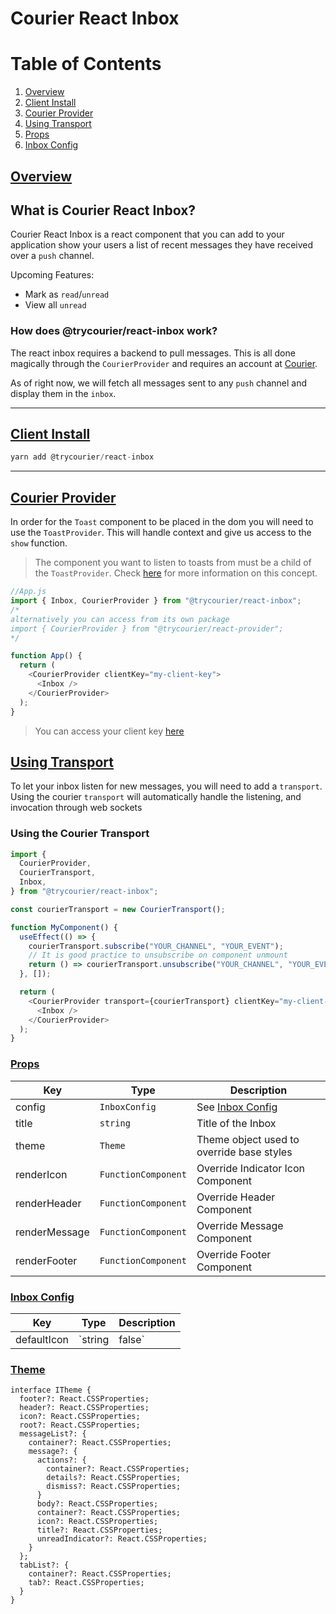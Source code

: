 # Courier React Inbox

# Table of Contents

1. [Overview](#overview)
2. [Client Install](#client-install)
3. [Courier Provider](#courier-provider)
4. [Using Transport](#using-transport)
5. [Props](#props)
6. [Inbox Config](#config)

## [Overview](#overview)

## What is Courier React Inbox?

Courier React Inbox is a react component that you can add to your application show your users a list of recent messages they have received over a `push` channel.

Upcoming Features:

- Mark as `read`/`unread`
- View all `unread`

### How does @trycourier/react-inbox work?

The react inbox requires a backend to pull messages. This is all done magically through the `CourierProvider` and requires an account at [Courier](https://www.courier.com).

As of right now, we will fetch all messages sent to any `push` channel and display them in the `inbox`.

<hr>

## [Client Install](#client-install)

```js
yarn add @trycourier/react-inbox
```

<hr>

## [Courier Provider](#courier-provider)

In order for the `Toast` component to be placed in the dom you will need to use the `ToastProvider`. This will handle context and give us access to the `show` function.

> The component you want to listen to toasts from must be a child of the `ToastProvider`.
> Check [here](https://reactjs.org/docs/context.html#contextprovider) for more information on this concept.

```js
//App.js
import { Inbox, CourierProvider } from "@trycourier/react-inbox";
/*
alternatively you can access from its own package
import { CourierProvider } from "@trycourier/react-provider";
*/

function App() {
  return (
    <CourierProvider clientKey="my-client-key">
      <Inbox />
    </CourierProvider>
  );
}
```

> You can access your client key [here](https://app.courier.com/integrations/courier)

## [Using Transport](#using-transport)

To let your inbox listen for new messages, you will need to add a `transport`. Using the courier `transport` will automatically handle the listening, and invocation through web sockets

### Using the Courier Transport

```js
import {
  CourierProvider,
  CourierTransport,
  Inbox,
} from "@trycourier/react-inbox";

const courierTransport = new CourierTransport();

function MyComponent() {
  useEffect(() => {
    courierTransport.subscribe("YOUR_CHANNEL", "YOUR_EVENT");
    // It is good practice to unsubscribe on component unmount
    return () => courierTransport.unsubscribe("YOUR_CHANNEL", "YOUR_EVENT");
  }, []);

  return (
    <CourierProvider transport={courierTransport} clientKey="my-client-key">
      <Inbox />
    </CourierProvider>
  );
}
```

### [Props](#props)

| Key           | Type                | Description                               |
| ------------- | ------------------- | ----------------------------------------- |
| config        | `InboxConfig`       | See [Inbox Config](#config)               |
| title         | `string`            | Title of the Inbox                        |
| theme         | `Theme`             | Theme object used to override base styles |
| renderIcon    | `FunctionComponent` | Override Indicator Icon Component         |
| renderHeader  | `FunctionComponent` | Override Header Component                 |
| renderMessage | `FunctionComponent` | Override Message Component                |
| renderFooter  | `FunctionComponent` | Override Footer Component                 |

### [Inbox Config](#config)

| Key         | Type             | Description                               |
| ----------- | ---------------- | ----------------------------------------- |
| defaultIcon | `string | false` | Default Icon to use if no Icon is present |

### [Theme](#theme)

```
interface ITheme {
  footer?: React.CSSProperties;
  header?: React.CSSProperties;
  icon?: React.CSSProperties;
  root?: React.CSSProperties;
  messageList?: {
    container?: React.CSSProperties;
    message?: {
      actions?: {
        container?: React.CSSProperties;
        details?: React.CSSProperties;
        dismiss?: React.CSSProperties;
      }
      body?: React.CSSProperties;
      container?: React.CSSProperties;
      icon?: React.CSSProperties;
      title?: React.CSSProperties;
      unreadIndicator?: React.CSSProperties;
    }
  };
  tabList?: {
    container?: React.CSSProperties;
    tab?: React.CSSProperties;
  }
}
```
